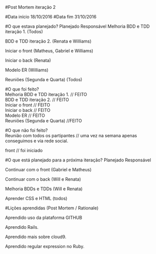 #Post Mortem iteração 2

#Data início	18/10/2016
#Data fim	31/10/2016


#O que estava planejado?
Planejado						                    Responsável
Melhoria BDD e TDD iteração 1.					 (Todos)

BDD e TDD iteração 2.				        (Renata e Williams)

Iniciar o front						       (Matheus, Gabriel e Williams)

Iniciar o back					            	   (Renata)

Modelo ER					                      (Williams)

Reuniões (Segunda e Quarta)	             (Todos)


#O que foi feito?					        
Melhoria BDD e TDD iteração 1.	// FEITO				 
BDD e TDD iteração 2. // FEITO			        
Iniciar o front	// FEITO					        
Iniciar o back	// FEITO				            
Modelo ER // FEITO					                
Reuniões (Segunda e Quarta) //FEITO               
              


#O que não foi feito?	               
Reunião com todos os partipantes // uma vez na semana apenas  conseguimos e via rede social.	 

front // foi iniciado					                           


#O que está planejado para a próxima iteração?
Planejado						            Responsável

Continuar com o front						  (Gabriel e Matheus)

Continuar com o back							(Will e Renata)

Melhoria BDDs e TDDs					   		(Will e Renata)

Aprender CSS e HTML                         				(todos)
    
#Lições aprendidas (Post Mortem / Rationale)

Aprendido uso da plataforma GITHUB

Aprendido Rails.

Aprendido mais sobre cloud9.

Aprendido regular expression no Ruby.

